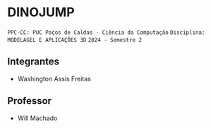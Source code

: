 # DINOJUMP

`PPC-CC: PUC Poços de Caldas - Ciência da Computação`
`Disciplina: MODELAGEL E APLICAÇÕES 3D`
`2024 - Semestre 2`

## Integrantes

- Washington Assis Freitas

## Professor

- Will Machado

